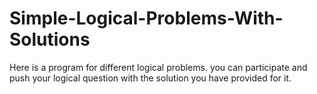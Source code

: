 # Simple-Logical-Problems-With-Solutions
Here is a program for different logical problems. you can participate and push your logical question with the solution you have provided for it.
